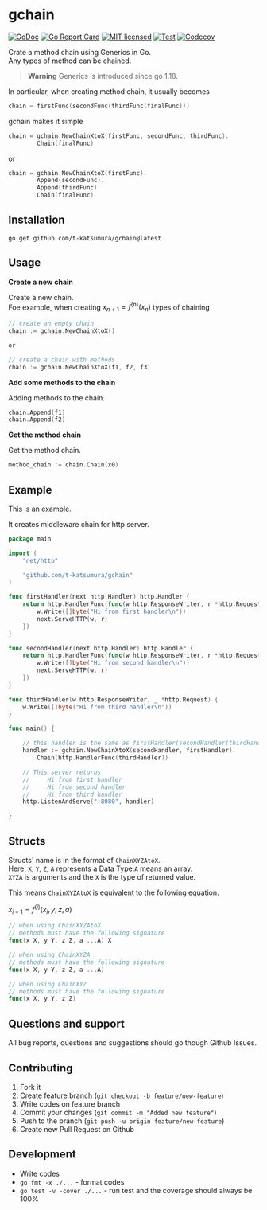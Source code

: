 # gchain

[![GoDoc](https://godoc.org/github.com/t-katsumura/gchain?status.svg)](http://godoc.org/github.com/t-katsumura/gchain)
[![Go Report Card](https://goreportcard.com/badge/github.com/t-katsumura/gchain)](https://goreportcard.com/report/github.com/t-katsumura/gchain)
[![MIT licensed](https://img.shields.io/badge/license-MIT-blue.svg)](./LICENSE)
[![Test](https://github.com/t-katsumura/gchain/actions/workflows/test.yml/badge.svg?branch=main)](https://github.com/t-katsumura/gchain/actions/workflows/test.yml?query=branch%3Amain)
[![Codecov](https://codecov.io/gh/t-katsumura/gchain/branch/main/graph/badge.svg?token=P5J4J1F6RN)](https://codecov.io/gh/t-katsumura/gchain)

Crate a method chain using Generics in Go.  
Any types of method can be chained.

> **Warning**
> Generics is introduced since go 1.18.

In particular, when creating method chain, it usually becomes

```go
chain = firstFunc(secondFunc(thirdFunc(finalFunc)))
```

gchain makes it simple

```go
chain = gchain.NewChainXtoX(firstFunc, secondFunc, thirdFunc).
        Chain(finalFunc)
```

or

```go
chain = gchain.NewChainXtoX(firstFunc).
        Append(secondFunc).
        Append(thirdFunc).
        Chain(finalFunc)
```

## Installation

```
go get github.com/t-katsumura/gchain@latest
```

## Usage

**Create a new chain**

Create a new chain.  
Foe example, when creating $x_{n+1} = f^{(n)}(x_{n})$ types of chaining

```go
// create an empty chain
chain := gchain.NewChainXtoX()

or

// create a chain with methods
chain := gchain.NewChainXtoX(f1, f2, f3)
```

**Add some methods to the chain**

Adding methods to the chain.

```go
chain.Append(f1)
chain.Append(f2)
```

**Get the method chain**

Get the method chain.

```go
method_chain := chain.Chain(x0)
```

## Example

This is an example.

It creates middleware chain for http server.

```go
package main

import (
    "net/http"

    "github.com/t-katsumura/gchain"
)

func firstHandler(next http.Handler) http.Handler {
    return http.HandlerFunc(func(w http.ResponseWriter, r *http.Request) {
        w.Write([]byte("Hi from first handler\n"))
        next.ServeHTTP(w, r)
    })
}

func secondHandler(next http.Handler) http.Handler {
    return http.HandlerFunc(func(w http.ResponseWriter, r *http.Request) {
        w.Write([]byte("Hi from second handler\n"))
        next.ServeHTTP(w, r)
    })
}

func thirdHandler(w http.ResponseWriter, _ *http.Request) {
    w.Write([]byte("Hi from third handler\n"))
}

func main() {

    // this handler is the same as firstHandler(secondHandler(thirdHandler))
	handler := gchain.NewChainXtoX(secondHandler, firstHandler).
		Chain(http.HandlerFunc(thirdHandler))

    // This server returns
    //     Hi from first handler
    //     Hi from second handler
    //     Hi from third handler
	http.ListenAndServe(":8080", handler)

}
```

## Structs

Structs' name is in the format of `ChainXYZAtoX`.  
Here, `X`, `Y`, `Z`, `A` represents a Data Type.`A` means an array.  
`XYZA` is arguments and the `X` is the type of returned value.

This means `ChainXYZAtoX` is equivalent to the following equation.

$x_{i+1} = f^{(i)}(x_{i}, y, z, a)$

```go
// when using ChainXYZAtoX
// methods must have the following signature
func(x X, y Y, z Z, a ...A) X
```

```go
// when using ChainXYZA
// methods must have the following signature
func(x X, y Y, z Z, a ...A)
```

```go
// when using ChainXYZ
// methods must have the following signature
func(x X, y Y, z Z)
```

## Questions and support

All bug reports, questions and suggestions should go though Github Issues.

## Contributing

1. Fork it
1. Create feature branch (`git checkout -b feature/new-feature`)
1. Write codes on feature branch
1. Commit your changes (`git commit -m "Added new feature"`)
1. Push to the branch (`git push -u origin feature/new-feature`)
1. Create new Pull Request on Github

## Development

- Write codes
- `go fmt -x ./...` - format codes
- `go test -v -cover ./...` - run test and the coverage should always be 100%
